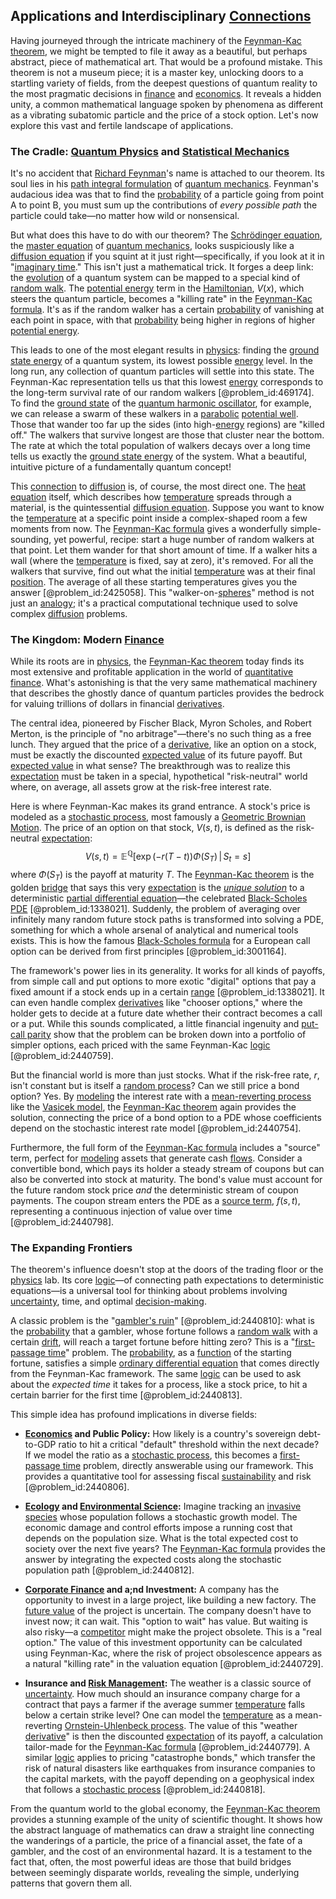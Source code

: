 ## Applications and Interdisciplinary [Connections](@article_id:193345)

Having journeyed through the intricate machinery of the [Feynman-Kac theorem](@article_id:138865), we might be tempted to file it away as a beautiful, but perhaps abstract, piece of mathematical art. That would be a profound mistake. This theorem is not a museum piece; it is a master key, unlocking doors to a startling variety of fields, from the deepest questions of quantum reality to the most pragmatic decisions in [finance](@article_id:144433) and [economics](@article_id:271560). It reveals a hidden unity, a common mathematical language spoken by phenomena as different as a vibrating subatomic particle and the price of a stock option. Let's now explore this vast and fertile landscape of applications.

### The Cradle: [Quantum Physics](@article_id:137336) and [Statistical Mechanics](@article_id:139122)

It's no accident that [Richard Feynman](@article_id:155382)'s name is attached to our theorem. Its soul lies in his [path integral formulation](@article_id:144557) of [quantum mechanics](@article_id:141149). Feynman's audacious idea was that to find the [probability](@article_id:263106) of a particle going from point A to point B, you must sum up the contributions of *every possible path* the particle could take—no matter how wild or nonsensical.

But what does this have to do with our theorem? The [Schrödinger equation](@article_id:147252), the [master equation](@article_id:142465) of [quantum mechanics](@article_id:141149), looks suspiciously like a [diffusion equation](@article_id:145371) if you squint at it just right—specifically, if you look at it in "[imaginary time](@article_id:138133)." This isn't just a mathematical trick. It forges a deep link: the [evolution](@article_id:143283) of a quantum system can be mapped to a special kind of [random walk](@article_id:142126). The [potential energy](@article_id:140497) term in the [Hamiltonian](@article_id:143792), $V(x)$, which steers the quantum particle, becomes a "killing rate" in the [Feynman-Kac formula](@article_id:271935). It's as if the random walker has a certain [probability](@article_id:263106) of vanishing at each point in space, with that [probability](@article_id:263106) being higher in regions of higher [potential energy](@article_id:140497).

This leads to one of the most elegant results in [physics](@article_id:144980): finding the [ground state energy](@article_id:146329) of a quantum system, its lowest possible [energy](@article_id:149697) level. In the long run, any collection of quantum particles will settle into this state. The Feynman-Kac representation tells us that this lowest [energy](@article_id:149697) corresponds to the long-term survival rate of our random walkers [@problem_id:469174]. To find the [ground state](@article_id:150434) of the [quantum harmonic oscillator](@article_id:140184), for example, we can release a swarm of these walkers in a [parabolic](@article_id:165079) [potential well](@article_id:151646). Those that wander too far up the sides (into high-[energy](@article_id:149697) regions) are "killed off." The walkers that survive longest are those that cluster near the bottom. The rate at which the total population of walkers decays over a long time tells us exactly the [ground state energy](@article_id:146329) of the system. What a beautiful, intuitive picture of a fundamentally quantum concept!

This [connection](@article_id:157984) to [diffusion](@article_id:140951) is, of course, the most direct one. The [heat equation](@article_id:143941) itself, which describes how [temperature](@article_id:145715) spreads through a material, is the quintessential [diffusion equation](@article_id:145371). Suppose you want to know the [temperature](@article_id:145715) at a specific point inside a complex-shaped room a few moments from now. The [Feynman-Kac formula](@article_id:271935) gives a wonderfully simple-sounding, yet powerful, recipe: start a huge number of random walkers at that point. Let them wander for that short amount of time. If a walker hits a wall (where the [temperature](@article_id:145715) is fixed, say at zero), it's removed. For all the walkers that survive, find out what the initial [temperature](@article_id:145715) was at their final [position](@article_id:167295). The average of all these starting temperatures gives you the answer [@problem_id:2425058]. This "walker-on-[spheres](@article_id:157875)" method is not just an [analogy](@article_id:149240); it's a practical computational technique used to solve complex [diffusion](@article_id:140951) problems.

### The Kingdom: Modern [Finance](@article_id:144433)

While its roots are in [physics](@article_id:144980), the [Feynman-Kac theorem](@article_id:138865) today finds its most extensive and profitable application in the world of [quantitative finance](@article_id:138626). What's astonishing is that the very same mathematical machinery that describes the ghostly dance of quantum particles provides the bedrock for valuing trillions of dollars in financial [derivatives](@article_id:165970).

The central idea, pioneered by Fischer Black, Myron Scholes, and Robert Merton, is the principle of "no arbitrage"—there's no such thing as a free lunch. They argued that the price of a [derivative](@article_id:157426), like an option on a stock, must be exactly the discounted [expected value](@article_id:160628) of its future payoff. But [expected value](@article_id:160628) in what sense? The breakthrough was to realize this [expectation](@article_id:262281) must be taken in a special, hypothetical "risk-neutral" world where, on average, all assets grow at the risk-free interest rate.

Here is where Feynman-Kac makes its grand entrance. A stock's price is modeled as a [stochastic process](@article_id:159008), most famously a [Geometric Brownian Motion](@article_id:136904). The price of an option on that stock, $V(s,t)$, is defined as the risk-neutral [expectation](@article_id:262281):
$$ V(s, t) = \mathbb{E}^{\mathbb{Q}} \left[ \exp(-r(T-t)) \Phi(S_T) \, \middle| \, S_t = s \right] $$
where $\Phi(S_T)$ is the payoff at maturity $T$. The [Feynman-Kac theorem](@article_id:138865) is the golden [bridge](@article_id:264840) that says this very [expectation](@article_id:262281) is the *[unique solution](@article_id:267622)* to a deterministic [partial differential equation](@article_id:140838)—the celebrated [Black-Scholes PDE](@article_id:141009) [@problem_id:1338021]. Suddenly, the problem of averaging over infinitely many random future stock paths is transformed into solving a PDE, something for which a whole arsenal of analytical and numerical tools exists. This is how the famous [Black-Scholes formula](@article_id:194407) for a European call option can be derived from first principles [@problem_id:3001164].

The framework's power lies in its generality. It works for all kinds of payoffs, from simple call and put options to more exotic "digital" options that pay a fixed amount if a stock ends up in a certain [range](@article_id:154892) [@problem_id:1338021]. It can even handle complex [derivatives](@article_id:165970) like "chooser options," where the holder gets to decide at a future date whether their contract becomes a call or a put. While this sounds complicated, a little financial ingenuity and [put-call parity](@article_id:136258) show that the problem can be broken down into a portfolio of simpler options, each priced with the same Feynman-Kac [logic](@article_id:266330) [@problem_id:2440759].

But the financial world is more than just stocks. What if the risk-free rate, $r$, isn't constant but is itself a [random process](@article_id:269111)? Can we still price a bond option? Yes. By [modeling](@article_id:268079) the interest rate with a [mean-reverting process](@article_id:274444) like the [Vasicek model](@article_id:143834), the [Feynman-Kac theorem](@article_id:138865) again provides the solution, connecting the price of a bond option to a PDE whose coefficients depend on the stochastic interest rate model [@problem_id:2440754].

Furthermore, the full form of the [Feynman-Kac formula](@article_id:271935) includes a "source" term, perfect for [modeling](@article_id:268079) assets that generate cash [flows](@article_id:161297). Consider a convertible bond, which pays its holder a steady stream of coupons but can also be converted into stock at maturity. The bond's value must account for the future random stock price *and* the deterministic stream of coupon payments. The coupon stream enters the PDE as a [source term](@article_id:268617), $f(s,t)$, representing a continuous injection of value over time [@problem_id:2440798].

### The Expanding Frontiers

The theorem's influence doesn't stop at the doors of the trading floor or the [physics](@article_id:144980) lab. Its core [logic](@article_id:266330)—of connecting path expectations to deterministic equations—is a universal tool for thinking about problems involving [uncertainty](@article_id:275351), time, and optimal [decision-making](@article_id:137659).

A classic problem is the "[gambler's ruin](@article_id:261805)" [@problem_id:2440810]: what is the [probability](@article_id:263106) that a gambler, whose fortune follows a [random walk](@article_id:142126) with a certain [drift](@article_id:268312), will reach a target fortune before hitting zero? This is a "[first-passage time](@article_id:267702)" problem. The [probability](@article_id:263106), as a [function](@article_id:141001) of the starting fortune, satisfies a simple [ordinary differential equation](@article_id:168127) that comes directly from the Feynman-Kac framework. The same [logic](@article_id:266330) can be used to ask about the *expected time* it takes for a process, like a stock price, to hit a certain barrier for the first time [@problem_id:2440813].

This simple idea has profound implications in diverse fields:

-   **[Economics](@article_id:271560) and Public Policy:** How likely is a country's sovereign debt-to-GDP ratio to hit a critical "default" threshold within the next decade? If we model the ratio as a [stochastic process](@article_id:159008), this becomes a [first-passage time](@article_id:267702) problem, directly answerable using our framework. This provides a quantitative tool for assessing fiscal [sustainability](@article_id:197126) and risk [@problem_id:2440806].

-   **[Ecology](@article_id:144804) and [Environmental Science](@article_id:187504):** Imagine tracking an [invasive species](@article_id:273860) whose population follows a stochastic growth model. The economic damage and control efforts impose a running cost that depends on the population size. What is the total expected cost to society over the next five years? The [Feynman-Kac formula](@article_id:271935) provides the answer by integrating the expected costs along the stochastic population path [@problem_id:2440812].

-   **[Corporate Finance](@article_id:147202) and a;nd Investment:** A company has the opportunity to invest in a large project, like building a new factory. The [future value](@article_id:140524) of the project is uncertain. The company doesn't have to invest now; it can wait. This "option to wait" has value. But waiting is also risky—a [competitor](@article_id:183283) might make the project obsolete. This is a "real option." The value of this investment opportunity can be calculated using Feynman-Kac, where the risk of project obsolescence appears as a natural "killing rate" in the valuation equation [@problem_id:2440729].

-   **Insurance and [Risk Management](@article_id:140788):** The weather is a classic source of [uncertainty](@article_id:275351). How much should an insurance company charge for a contract that pays a farmer if the average summer [temperature](@article_id:145715) falls below a certain strike level? One can model the [temperature](@article_id:145715) as a mean-reverting [Ornstein-Uhlenbeck process](@article_id:139553). The value of this "weather [derivative](@article_id:157426)" is then the discounted [expectation](@article_id:262281) of its payoff, a calculation tailor-made for the [Feynman-Kac formula](@article_id:271935) [@problem_id:2440779]. A similar [logic](@article_id:266330) applies to pricing "catastrophe bonds," which transfer the risk of natural disasters like earthquakes from insurance companies to the capital markets, with the payoff depending on a geophysical index that follows a [stochastic process](@article_id:159008) [@problem_id:2440818].

From the quantum world to the global economy, the [Feynman-Kac theorem](@article_id:138865) provides a stunning example of the unity of scientific thought. It shows how the abstract language of mathematics can draw a straight line connecting the wanderings of a particle, the price of a financial asset, the fate of a gambler, and the cost of an environmental hazard. It is a testament to the fact that, often, the most powerful ideas are those that build bridges between seemingly disparate worlds, revealing the simple, underlying patterns that govern them all.